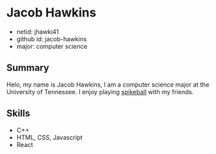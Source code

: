# Jacob Hawkins
* netid: jhawki41
* github id: jacob-hawkins
* major: computer science

## Summary
Helo, my name is Jacob Hawkins, I am a computer science major at the University of Tennessee. I enjoy playing [spikeball](spikeball.com) with my friends.

## Skills
* C++
* HTML, CSS, Javascript
* React